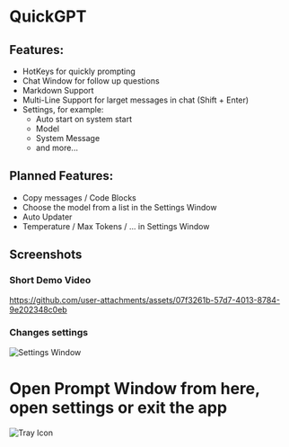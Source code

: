 # QuickGPT

## Features:
- HotKeys for quickly prompting
- Chat Window for follow up questions
- Markdown Support
- Multi-Line Support for larget messages in chat (Shift + Enter)
- Settings, for example:
  - Auto start on system start
  - Model
  - System Message
  - and more...

## Planned Features:
- Copy messages / Code Blocks
- Choose the model from a list in the Settings Window
- Auto Updater
- Temperature / Max Tokens / ... in Settings Window

## Screenshots

### Short Demo Video
https://github.com/user-attachments/assets/07f3261b-57d7-4013-8784-9e202348c0eb

### Changes settings
![Settings Window](https://github.com/user-attachments/assets/e4fb76a4-e34f-4b2d-a0f8-6351d1318d0e)

# Open Prompt Window from here, open settings or exit the app
![Tray Icon](https://github.com/user-attachments/assets/16d28e86-0f23-460e-8f57-3b9a55700dee)
